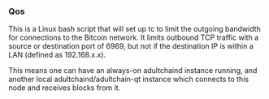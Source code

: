 ### Qos ###

This is a Linux bash script that will set up tc to limit the outgoing bandwidth for connections to the Bitcoin network. It limits outbound TCP traffic with a source or destination port of 6969, but not if the destination IP is within a LAN (defined as 192.168.x.x).

This means one can have an always-on adultchaind instance running, and another local adultchaind/adultchain-qt instance which connects to this node and receives blocks from it.

